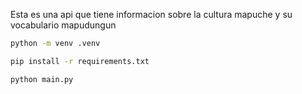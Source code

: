 Esta es una api que tiene informacion sobre la cultura mapuche y su vocabulario mapudungun


~~~bash
python -m venv .venv
~~~

~~~bash
pip install -r requirements.txt
~~~

~~~bash
python main.py
~~~